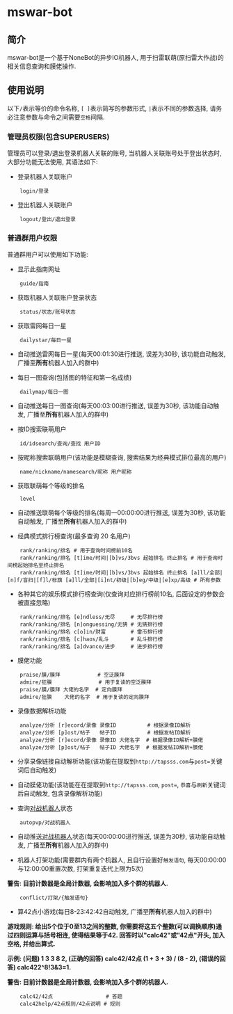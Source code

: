 # mswar-bot

## 简介
mswar-bot是一个基于NoneBot的异步IO机器人, 用于扫雷联萌(原扫雷大作战)的相关信息查询和膜佬操作.

## 使用说明
以下`/`表示等价的命令名称, `[ ]`表示简写的参数形式, `|`表示不同的参数选择, 请务必注意参数与命令之间需要`空格`间隔.

### 管理员权限(包含SUPERUSERS)
管理员可以登录/退出登录机器人关联的账号, 当机器人关联账号处于登出状态时, 大部分功能无法使用, 其语法如下:
+ 登录机器人关联账户
```
    login/登录
```
+ 登出机器人关联账户
```
    logout/登出/退出登录
```

### 普通群用户权限
普通群用户可以使用如下功能:
+ 显示此指南网址

```
    guide/指南
```

+ 获取机器人关联账户登录状态

```
    status/状态/账号状态
```

+ 获取雷网每日一星

```
    dailystar/每日一星
```

+ 自动推送雷网每日一星(每天00:01:30进行推送, 误差为30秒, 该功能自动触发, 广播至**所有**机器人加入的群中)

+ 每日一图查询(包括图的特征和第一名成绩)

```
    dailymap/每日一图
```

+ 自动推送每日一图查询(每天00:03:00进行推送, 误差为30秒, 该功能自动触发, 广播至**所有**机器人加入的群中)

+ 按ID搜索联萌用户

```
    id/idsearch/查询/查找 用户ID
```

+ 按昵称搜索联萌用户(该功能是模糊查询, 搜索结果为经典模式排位最高的用户)

```
    name/nickname/namesearch/昵称 用户昵称
```

+ 获取联萌每个等级的排名

```
    level
```

+ 自动推送联萌每个等级的排名(每周一00:00:00进行推送, 误差为30秒, 该功能自动触发, 广播至**所有**机器人加入的群中)

+ 经典模式排行榜查询(最多查询 20 名用户)

```
    rank/ranking/排名 # 用于查询时间榜前10名
    rank/ranking/排名 [t]ime/时间|[b]vs/3bvs 起始排名 终止排名 # 用于查询时间榜起始排名至终止排名
    rank/ranking/排名 [t]ime/时间|[b]vs/3bvs 起始排名 终止排名 [a]ll/全部|[n]f/盲扫|[f]l/标旗 [a]ll/全部|[i]nt/初级|[b]eg/中级|[e]xp/高级 # 所有参数
```

+ 各种其它的娱乐模式排行榜查询(仅查询对应排行榜前10名, 后面设定的参数会被直接忽略)

```
    rank/ranking/排名 [e]ndless/无尽     # 无尽排行榜
    rank/ranking/排名 [n]onguessing/无猜 # 无猜排行榜
    rank/ranking/排名 c[o]in/财富        # 雷币排行榜
    rank/ranking/排名 [c]haos/乱斗       # 乱斗排行榜
    rank/ranking/排名 [a]dvance/进步     # 进步排行榜
```

+ 膜佬功能

```
    praise/膜/膜拜            # 空泛膜拜
    admire/狂膜               # 用于复读的空泛膜拜
    praise/膜/膜拜 大佬的名字  # 定向膜拜
    admire/狂膜    大佬的名字  # 用于复读的定向膜拜
```

+ 录像数据解析功能

```
    analyze/分析 [r]ecord/录像 录像ID          # 根据录像ID解析
    analyze/分析 [p]ost/帖子   帖子ID          # 根据发帖ID解析  
    analyze/分析 [r]ecord/录像 录像ID 大佬名字  # 根据录像ID解析+膜佬
    analyze/分析 [p]ost/帖子   帖子ID 大佬名字  # 根据发帖ID解析+膜佬
```

+ 分享录像链接自动解析功能(该功能在提取到`http://tapsss.com`与`post=`关键词后自动触发)

+ 自动膜佬功能(该功能在在提取到`http://tapsss.com`, `post=`, `恭喜`与`刷新`关键词后自动触发, 包含录像解析功能)

+ 查询[对战机器人](https://github.com/T0nyX1ang/mswar-bot-autopvp)状态

```
    autopvp/对战机器人
```

+ 自动推送[对战机器人](https://github.com/T0nyX1ang/mswar-bot-autopvp)状态(每天00:00:00进行推送, 误差为30秒, 该功能自动触发, 广播至**所有**机器人加入的群中)

+ 机器人打架功能(需要群内有两个机器人, 且自行设置好`触发语句`, 每天00:00:00与12:00:00重置次数, 打架重复迭代上限为5次)

**警告: 目前计数器是全局计数器, 会影响加入多个群的机器人.**

```
    conflict/打架/{触发语句}
```

+ 算42点小游戏(每日8-23:42:42自动触发, 广播至**所有**机器人加入的群中)

**游戏规则: 给出5个位于0至13之间的整数, 你需要将这五个整数(可以调换顺序)通过四则运算与括号相连, 使得结果等于42. 回答时以"calc42"或"42点"开头, 加入空格, 并给出算式.**

**示例: (问题) 1 3 3 8 2, (正确的回答) calc42/42点 (1 + 3 + 3) / (8 - 2), (错误的回答) calc422^8!3&3=1.**

**警告: 目前计数器是全局计数器, 会影响加入多个群的机器人.**

```
    calc42/42点                 # 答题
    calc42help/42点规则/42点说明 # 规则
```

<!-- ## 安装机器人
+ 下载酷Q Air
+ 安装CQHttp插件
+ 安装Python 3.7及以上版本
+ 安装依赖项
```
    pip install -r requirements.txt
```
+ 根据Nonebot中的说明修改CQHttp与NoneBot间的相关配置
+ (可选)修改配置`config.py`
+ 运行机器人
```
    py -3 bot.py
```

## 协议
+ 本项目基于`AGPL 3.0`开源, 这意味着你可以免费使用该软件, 但当你修改了源代码时, 你需要开源你的代码, 并使用相同的协议授权你的代码. -->
